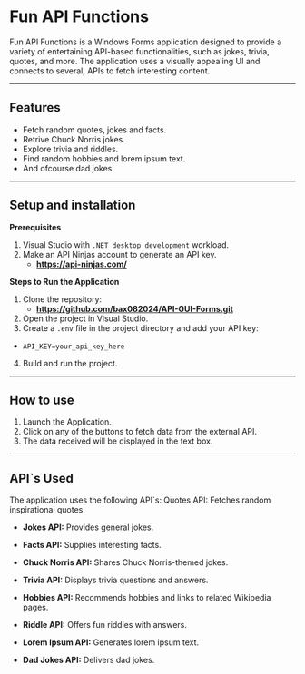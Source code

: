 # Fun API Functions

Fun API Functions is a Windows Forms application designed to provide a variety of 
entertaining API-based functionalities, such as jokes, trivia, quotes, and more. 
The application uses a visually appealing UI and connects to several, 
APIs to fetch interesting content.

---

## Features

- Fetch random quotes, jokes and facts.
- Retrive Chuck Norris jokes.
- Explore trivia and riddles.
- Find random hobbies and lorem ipsum text.
- And ofcourse dad jokes.

---

## Setup and installation

**Prerequisites**
1. Visual Studio with `.NET desktop development` workload.
2. Make an API Ninjas account to generate an API key.
	- **https://api-ninjas.com/**

**Steps to Run the Application**
1. Clone the repository:
	- **https://github.com/bax082024/API-GUI-Forms.git**
2. Open the project in Visual Studio.
3. Create a `.env` file in the project directory and add your API key:
- `API_KEY=your_api_key_here`
4. Build and run the project.

---

## How to use 
1. Launch the Application.
2. Click on any of the buttons to fetch data from the external API.
3. The data received will be displayed in the text box. 

---

## API`s Used
The application uses the following API`s:
Quotes API: Fetches random inspirational quotes.

- **Jokes API:** Provides general jokes.

- **Facts API:** Supplies interesting facts.

- **Chuck Norris API:** Shares Chuck Norris-themed jokes.

- **Trivia API:** Displays trivia questions and answers.

- **Hobbies API:** Recommends hobbies and links to related Wikipedia pages.

- **Riddle API:** Offers fun riddles with answers.

- **Lorem Ipsum API:** Generates lorem ipsum text.

- **Dad Jokes API:** Delivers dad jokes.



